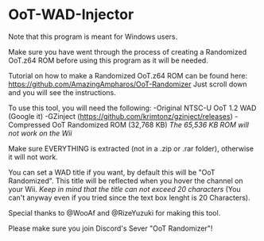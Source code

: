 # OoT-WAD-Injector

Note that this program is meant for Windows users.


Make sure you have went through the process of creating a Randomized OoT.z64 ROM before using this program as it will be needed.


Tutorial on how to make a Randomized OoT.z64 ROM can be found here: https://github.com/AmazingAmpharos/OoT-Randomizer
Just scroll down and you will see the instructions.


To use this tool, you will need the following:
-Original NTSC-U OoT 1.2 WAD (Google it)
-GZinject (https://github.com/krimtonz/gzinject/releases)
-Compressed OoT Randomized ROM (32,768 KB)  *The 65,536 KB ROM will not work on the Wii*


Make sure EVERYTHING is extracted (not in a .zip or .rar folder), otherwise it will not work.


You can set a WAD title if you want, by default this will be "OoT Randomized".
This title will be reflected when you hover the channel on your Wii.
*Keep in mind that the title can not exceed 20 characters* (You can't anyway even if you tried since the text box lenght is 20 Characters).


Special thanks to @WooAf and @RizeYuzuki for making this tool.

Please make sure you join Discord's Sever "OoT Randomizer"!

